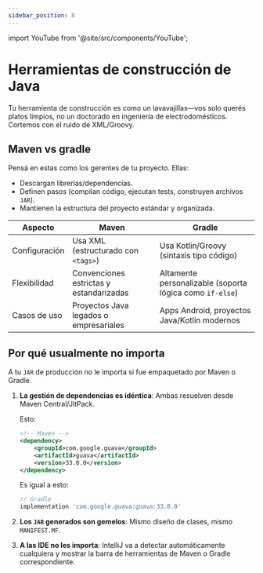 ```yaml
---
sidebar_position: 8
---
```


import YouTube from '@site/src/components/YouTube';

# Herramientas de construcción de Java

Tu herramienta de construcción es como un lavavajillas—vos solo querés platos limpios, no un doctorado en ingeniería de electrodomésticos. Cortemos con el ruido de XML/Groovy.

## Maven vs gradle

Pensá en estas como los gerentes de tu proyecto. Ellas:

* Descargan librerías/dependencias.
* Definen pasos (compilan código, ejecutan tests, construyen archivos `JAR`).
* Mantienen la estructura del proyecto estándar y organizada.

| Aspecto       | Maven                                   | Gradle                                                   |
|---------------|-----------------------------------------|----------------------------------------------------------|
| Configuración | Usa XML (estructurado con `<tags>`)     | Usa Kotlin/Groovy (sintaxis tipo código)                 |
| Flexibilidad  | Convenciones estrictas y estandarizadas | Altamente personalizable (soporta lógica como `if-else`) |
| Casos de uso  | Proyectos Java legados o empresariales  | Apps Android, proyectos Java/Kotlin modernos             |


## Por qué usualmente no importa

A tu `JAR` de producción no le importa si fue empaquetado por Maven o Gradle.

1. **La gestión de dependencias es idéntica**: Ambas resuelven desde Maven Central/JitPack.

    Esto:

    ```xml
    <!-- Maven -->
    <dependency>
        <groupId>com.google.guava</groupId>
        <artifactId>guava</artifactId>
        <version>33.0.0</version>
    </dependency>
    ```

    Es igual a esto:

    ```groovy
    // Gradle
    implementation 'com.google.guava:guava:33.0.0'
    ```

2. **Los `JAR` generados son gemelos**: Mismo diseño de clases, mismo `MANIFEST.MF`.
3. **A las IDE no les importa**: IntelliJ va a detectar automáticamente cualquiera y mostrar la barra de herramientas de Maven o Gradle correspondiente.